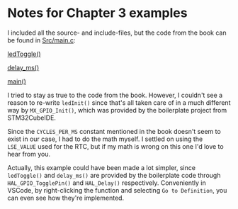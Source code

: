 # Notes for Chapter 3 examples

I included all the source- and include-files, but the code from the book can be found in [Src/main.c](Src/main.c):

[ledToggle()](Src/main.c#L64)

[delay_ms()](Src/main.c#L75)

[main()](Src/main.c#L88)

I tried to stay as true to the code from the book. However, I couldn't see a reason to re-write `ledInit()` since that's all taken care of in a much different way by `MX_GPIO_Init()`, which was provided by the boilerplate project from STM32CubeIDE.

Since the `CYCLES_PER_MS` constant mentioned in the book doesn't seem to exist in our case, I had to do the math myself. I settled on using the `LSE_VALUE` used for the RTC, but if my math is wrong on this one I'd love to hear from you.

Actually, this example could have been made a lot simpler, since `ledToggle()` and `delay_ms()` are provided by the boilerplate code through `HAL_GPIO_TogglePin()` and `HAL_Delay()` respectively. Conveniently in VSCode, by right-clicking the function and selecting `Go to Definition`, you can even see how they're implemented.